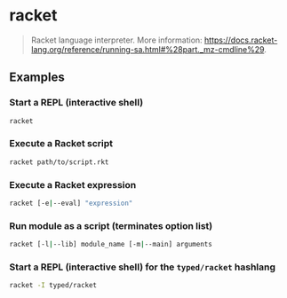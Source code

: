 # racket

> Racket language interpreter. More information: <https://docs.racket-lang.org/reference/running-sa.html#%28part._mz-cmdline%29>.

## Examples

### Start a REPL (interactive shell)

```bash
racket
```

### Execute a Racket script

```bash
racket path/to/script.rkt
```

### Execute a Racket expression

```bash
racket [-e|--eval] "expression"
```

### Run module as a script (terminates option list)

```bash
racket [-l|--lib] module_name [-m|--main] arguments
```

### Start a REPL (interactive shell) for the `typed/racket` hashlang

```bash
racket -I typed/racket
```
